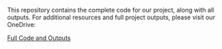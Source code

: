 This repository contains the complete code for our project, along with all outputs. For additional resources and full project outputs, please visit our OneDrive:

[Full Code and Outputs](https://1drv.ms/f/s!AnrO3vWoJkL1jlkJEYrO1h7FYiSU?e=wn4tQN)
